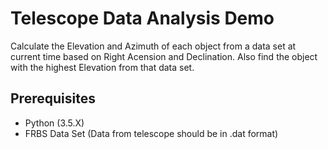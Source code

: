 # Telescope Data Analysis Demo
Calculate the Elevation and Azimuth of each object from a data set at current time based on Right Acension and Declination. Also find the object with the highest Elevation from that data set.
## Prerequisites
* Python (3.5.X)
* FRBS Data Set (Data from telescope should be in .dat format)

